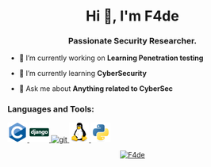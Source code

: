 <h1 align="center">Hi 👋, I'm F4de</h1>
<h3 align="center">Passionate Security Researcher.</h3>

- 🔭 I’m currently working on **Learning Penetration testing**

- 🌱 I’m currently learning **CyberSecurity**

- 💬 Ask me about **Anything related to CyberSec**


<h3 align="left">Languages and Tools:</h3>
<p align="left"> <a href="https://www.cprogramming.com/" target="_blank"> <img src="https://raw.githubusercontent.com/devicons/devicon/master/icons/c/c-original.svg" alt="c" width="40" height="40"/> </a> <a href="https://www.djangoproject.com/" target="_blank"> <img src="https://raw.githubusercontent.com/devicons/devicon/master/icons/django/django-original.svg" alt="django" width="40" height="40"/> </a> <a href="https://git-scm.com/" target="_blank"> <img src="https://www.vectorlogo.zone/logos/git-scm/git-scm-icon.svg" alt="git" width="40" height="40"/> </a> <a href="https://www.linux.org/" target="_blank"> <img src="https://raw.githubusercontent.com/devicons/devicon/master/icons/linux/linux-original.svg" alt="linux" width="40" height="40"/> </a> <a href="https://www.python.org" target="_blank"> <img src="https://raw.githubusercontent.com/devicons/devicon/master/icons/python/python-original.svg" alt="python" width="40" height="40"/> </a> </p>

<body>
<center>
  <a href=""><img border="0" alt="F4de" src="https://imgur.com/GRlIsgC"></a>
    </center>
</body>
